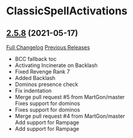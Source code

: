 # ClassicSpellActivations

## [2.5.8](https://github.com/rgd87/ClassicSpellActivations/tree/2.5.8) (2021-05-17)
[Full Changelog](https://github.com/rgd87/ClassicSpellActivations/compare/1.13.16...2.5.8) [Previous Releases](https://github.com/rgd87/ClassicSpellActivations/releases)

- BCC fallback toc  
- Activating Incinerate on Backlash  
- Fixed Revenge Rank 7  
- Added Backlash  
- Dominos presence check  
- Fix indentation  
- Merge pull request #5 from MartGon/master  
    Fixes support for dominos  
- Fixes support for dominos  
- Merge pull request #4 from MartGon/master  
    Add support for Rampage  
- Add support for Rampage  
